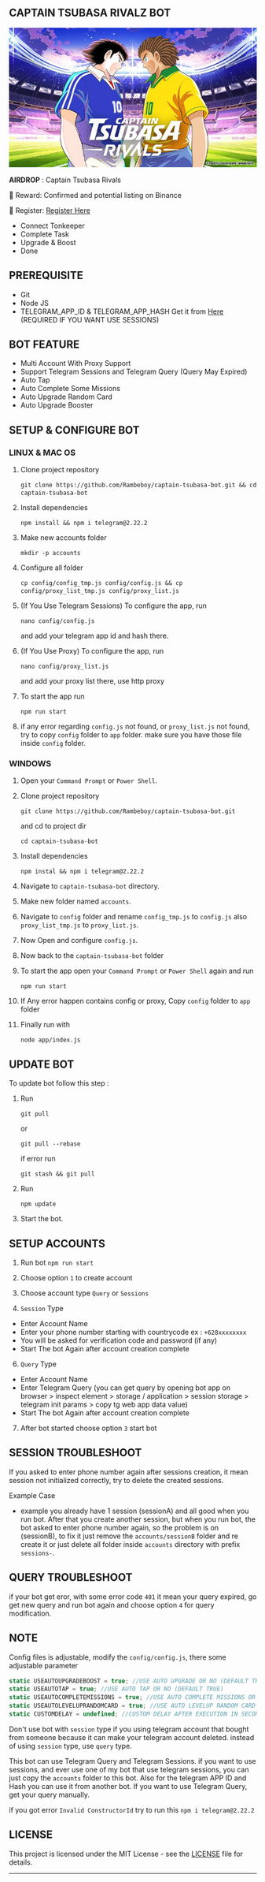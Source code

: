 ## CAPTAIN TSUBASA RIVALZ BOT

![rivalz](assets/img1.png)

**AIRDROP** : Captain Tsubasa Rivals

🎁 Reward: Confirmed and potential listing on Binance

📍 Register: [Register Here](https://t.me/TsubasaRivalsBot/start?startapp=inviter_id-6896240442)

- Connect Tonkeeper 
- Complete Task
- Upgrade & Boost
- Done

## PREREQUISITE

- Git
- Node JS
- TELEGRAM_APP_ID & TELEGRAM_APP_HASH Get it from [Here](https://my.telegram.org/auth?to=apps) (REQUIRED IF YOU WANT USE SESSIONS)

## BOT FEATURE

- Multi Account With Proxy Support
- Support Telegram Sessions and Telegram Query (Query May Expired)
- Auto Tap
- Auto Complete Some Missions
- Auto Upgrade Random Card
- Auto Upgrade Booster

## SETUP & CONFIGURE BOT

### LINUX & MAC OS

1. Clone project repository
   ```
   git clone https://github.com/Rambeboy/captain-tsubasa-bot.git && cd captain-tsubasa-bot
   ```
2. Install dependencies
   ```
   npm install && npm i telegram@2.22.2
   ```
3. Make new accounts folder
   ```
   mkdir -p accounts
   ```
4. Configure all folder
   ```
   cp config/config_tmp.js config/config.js && cp config/proxy_list_tmp.js config/proxy_list.js
   ```

5. (If You Use Telegram Sessions) To configure the app, run
   ```
   nano config/config.js
   ```
   and add your telegram app id and hash there.

6. (If You Use Proxy) To configure the app, run
   ```
   nano config/proxy_list.js
   ```
   and add your proxy list there, use http proxy

7. To start the app run
   ```
   npm run start
   ```

8. if any error regarding `config.js` not found, or `proxy_list.js` not found, try to copy `config` folder to `app` folder. make sure you have those file inside `config` folder.

### WINDOWS

1. Open your `Command Prompt` or `Power Shell`.

2. Clone project repository
   ```
   git clone https://github.com/Rambeboy/captain-tsubasa-bot.git
   ```
   and cd to project dir
   ```
   cd captain-tsubasa-bot
   ```
3. Install dependencies
   ```
   npm instal && npm i telegram@2.22.2
   ```

4. Navigate to `captain-tsubasa-bot` directory.

5. Make new folder named `accounts`.

6. Navigate to `config` folder and rename `config_tmp.js` to `config.js` also `proxy_list_tmp.js` to `proxy_list.js`.

7. Now Open and configure `config.js`.

8. Now back to the `captain-tsubasa-bot` folder

9. To start the app open your `Command Prompt` or `Power Shell` again and run
    ```
    npm run start
    ```

10. If Any error happen contains config or proxy, Copy `config` folder to `app` folder

11. Finally run with
    ```
    node app/index.js
    ```

## UPDATE BOT

To update bot follow this step :

1. Run
   ```
   git pull
   ```
   or
   ```
   git pull --rebase
   ```
   if error run
   ```
   git stash && git pull
   ```
2. Run
   ```
   npm update
   ```
3. Start the bot.

## SETUP ACCOUNTS

1. Run bot `npm run start`

2. Choose option `1` to create account

3. Choose account type `Query` or `Sessions`

4. `Session` Type
- Enter Account Name
- Enter your phone number starting with countrycode ex : `+628xxxxxxxx`
- You will be asked for verification code and password (if any)
- Start The bot Again after account creation complete

6. `Query` Type
- Enter Account Name
- Enter Telegram Query (you can get query by opening bot app on browser > inspect element > storage / application > session storage > telegram init params > copy tg web app data value)
- Start The bot Again after account creation complete

7. After bot started choose option `3` start bot

## SESSION TROUBLESHOOT

If you asked to enter phone number again after sessions creation, it mean session not initialized correctly, try to delete the created sessions.

Example Case

- example you already have 1 session (sessionA) and all good when you run bot. After that you create another session, but when you run bot, the bot asked to enter phone number again, so the problem is on (sessionB), to fix it just remove the `accounts/sessionB` folder and re create it or just delete all folder inside `accounts` directory with prefix `sessions-`.

## QUERY TROUBLESHOOT

if your bot get eror, with some error code `401` it mean your query expired, go get new query and run bot again and choose option `4` for query modification.

## NOTE

Config files is adjustable, modify the `config/config.js`, there some adjustable parameter 
```js
static USEAUTOUPGRADEBOOST = true; //USE AUTO UPGRADE OR NO (DEFAULT TRUE)
static USEAUTOTAP = true; //USE AUTO TAP OR NO (DEFAULT TRUE)
static USEAUTOCOMPLETEMISSIONS = true; //USE AUTO COMPLETE MISSIONS OR NO (DEFAULT TRUE)
static USEAUTOLEVELUPRANDOMCARD = true; //USE AUTO LEVELUP RANDOM CARD OR NO (DEFAULT TRUE)
static CUSTOMDELAY = undefined; //CUSTOM DELAY AFTER EXECUTION IN SECOND EX : 60 MEANS 60 SECONDS (DEFAULT DYNAMIC TIME + DELAY RANDOM)
```

Don't use bot with `session` type if you using telegram account that bought from someone because it can make your telegram account deleted. instead of using `session` type, use `query` type.

This bot can use Telegram Query and Telegram Sessions. if you want to use sessions, and ever use one of my bot that use telegram sessions, you can just copy the `accounts` folder to this bot. Also for the telegram APP ID and Hash you can use it from another bot. If you want to use Telegram Query, get your query manually.

if you got error `Invalid ConstructorId` try to run this `npm i telegram@2.22.2`

## LICENSE

This project is licensed under the MIT License - see the [LICENSE](LICENSE) file for details.

---
